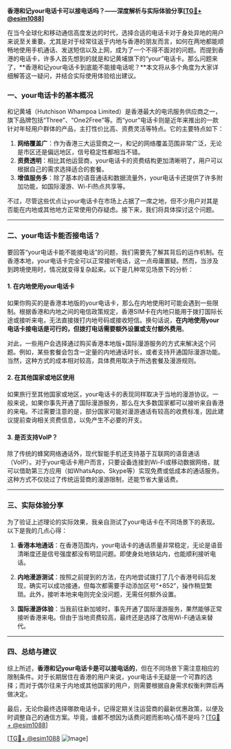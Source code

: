 **香港和记your电话卡可以接电话吗？——深度解析与实际体验分享[[TG💪+ @esim1088](https://t.me/s/esim1088)]**

在当今全球化和移动通信高度发达的时代，选择合适的电话卡对于身处异地的用户来说至关重要。尤其是对于经常往返于内地与香港的朋友而言，如何在两地都能顺畅地使用手机通话、发送短信以及上网，成为了一个不得不面对的问题。而提到香港的电话卡，许多人首先想到的就是和记黄埔旗下的“your”电话卡。那么问题来了，**香港和记your电话卡到底能不能接电话呢？**本文将从多个角度为大家详细解答这一疑问，并结合实际使用体验给出建议。

### 一、your电话卡的基本概况

和记黄埔（Hutchison Whampoa Limited）是香港最大的电讯服务供应商之一，旗下品牌包括“Three”、“One2Free”等。而“your”电话卡则是近年来推出的一款针对年轻用户群体的产品，主打性价比高、资费灵活等特点。它的主要特点如下：

1. **网络覆盖广**：作为香港三大运营商之一，和记的网络覆盖范围非常广泛，无论是市区还是偏远地区，信号稳定性都相当不错。
2. **资费透明**：相比其他运营商，your电话卡的资费结构更加清晰明了，用户可以根据自己的需求选择适合的套餐。
3. **增值服务多**：除了基本的语音通话和数据流量外，your电话卡还提供了许多附加功能，如国际漫游、Wi-Fi热点共享等。

不过，尽管这些优点让your电话卡在市场上占据了一席之地，但不少用户对其是否能在内地或其他地方正常使用仍存疑虑。接下来，我们将具体探讨这个问题。

---

### 二、your电话卡能否接电话？

要回答“your电话卡能不能接电话”的问题，我们需要先了解其背后的运作机制。在香港本地，your电话卡完全可以正常接听电话，这一点毋庸置疑。然而，当涉及到跨境使用时，情况就变得复杂起来。以下是几种常见场景下的分析：

#### 1. 在内地使用your电话卡
如果你购买的是香港本地版的your电话卡，那么在内地使用时可能会遇到一些限制。根据香港和内地之间的电信政策规定，香港SIM卡在内地只能用于拨打国际长途或接听来电，无法直接拨打内地号码或接收短信。换句话说，**在内地使用your电话卡接电话是可行的，但拨打电话需要额外设置或支付额外费用**。

对此，一些用户会选择通过购买香港本地版+国际漫游服务的方式来解决这个问题。例如，某些套餐会包含一定量的内地通话时长，或者支持开通国际漫游功能。当然，这种方式的成本相对较高，具体费用取决于所选套餐及漫游规则。

#### 2. 在其他国家或地区使用
如果旅行至其他国家或地区，your电话卡的表现同样取决于当地的漫游协议。一般来说，如果你事先开通了国际漫游服务，那么在大多数国家都可以接听来自香港的来电。不过需要注意的是，部分国家可能对漫游通话有较高的收费标准，因此建议提前查询相关资费信息，以免产生不必要的开支。

#### 3. 是否支持VoIP？
除了传统的蜂窝网络通话外，现代智能手机还支持基于互联网的语音通话（VoIP）。对于your电话卡用户而言，只要设备连接到Wi-Fi或移动数据网络，就可以借助第三方应用（如WhatsApp、Skype等）实现免费或低成本的通话服务。这种方式不仅绕过了传统运营商的漫游限制，还能节省大量话费。

---

### 三、实际体验分享

为了验证上述理论的实际效果，我亲自测试了your电话卡在不同场景下的表现。以下是我的几点心得：

1. **香港本地通话**：在香港范围内，your电话卡的通话质量非常稳定，无论是语音清晰度还是信号强度都没有明显问题。即使身处地铁站内，也能顺利接听电话。
   
2. **内地漫游测试**：按照之前提到的方法，在内地尝试拨打了几个香港号码后发现，确实可以成功接通，但每次都需要手动添加区号“+852”，操作稍显繁琐。此外，接听本地来电则完全没问题，无需任何额外设置。

3. **国际漫游体验**：当我前往新加坡时，事先开通了国际漫游服务，果然能够正常接听香港来电。但由于当地资费较高，最终还是选择了改用Wi-Fi通话来替代。

---

### 四、总结与建议

综上所述，**香港和记your电话卡是可以接电话的**，但在不同场景下需注意相应的限制条件。对于长期居住在香港的用户来说，your电话卡无疑是一个可靠的选择；而对于偶尔往来于内地或其他国家的用户，则需要根据自身需求权衡利弊后再做决定。

最后，无论你最终选择哪款电话卡，记得定期关注运营商的最新优惠政策，以便及时调整自己的通信方案。毕竟，谁都不想因为话费问题而影响心情不是吗？[[TG💪+ @esim1088](https://t.me/s/esim1088)]

[[TG💪+ @esim1088](https://t.me/s/esim1088) ![Image](https://i.postimg.cc/4NQfJmqS/Snipaste-2025-05-13-00-14-12.png)]